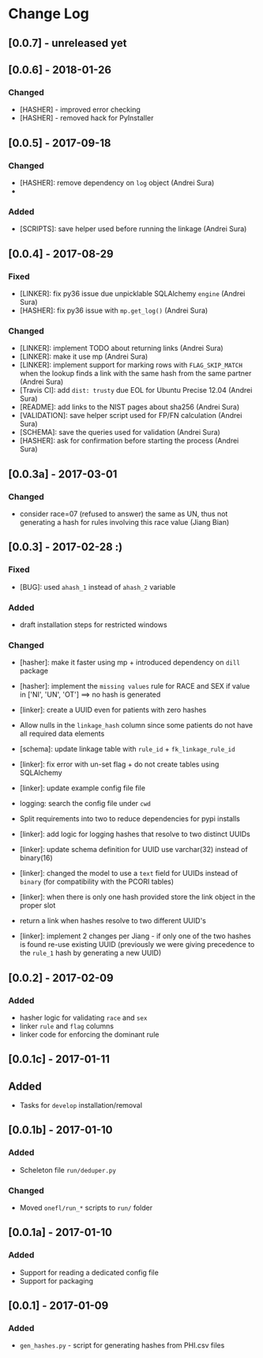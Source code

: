 # Change Log


## [0.0.7] - unreleased yet


## [0.0.6] - 2018-01-26

### Changed
 * [HASHER] - improved error checking
 * [HASHER] - removed hack for PyInstaller


## [0.0.5] - 2017-09-18

### Changed
 * [HASHER]: remove dependency on `log` object (Andrei Sura)
 * [DOCS]: updates

### Added
 * [SCRIPTS]: save helper used before running the linkage (Andrei Sura)


## [0.0.4] - 2017-08-29

### Fixed
 * [LINKER]: fix py36 issue due unpicklable SQLAlchemy `engine` (Andrei Sura)
 * [HASHER]: fix py36 issue with `mp.get_log()` (Andrei Sura)

### Changed
 * [LINKER]: implement TODO about returning links (Andrei Sura)
 * [LINKER]: make it use mp (Andrei Sura)
 * [LINKER]: implement support for marking rows with `FLAG_SKIP_MATCH` when the lookup finds a link with the same hash from the same partner (Andrei Sura)
 * [Travis CI]: add `dist: trusty` due EOL for Ubuntu Precise 12.04 (Andrei Sura)
 * [README]: add links to the NIST pages about sha256 (Andrei Sura)
 * [VALIDATION]: save helper script used for FP/FN calculation (Andrei Sura)
 * [SCHEMA]: save the queries used for validation (Andrei Sura)
 * [HASHER]: ask for confirmation before starting the process (Andrei Sura)


## [0.0.3a] - 2017-03-01
### Changed
 * consider race=07 (refused to answer) the same as UN, thus not generating a hash for rules involving this race value (Jiang Bian)


## [0.0.3] - 2017-02-28 :)

### Fixed
 * [BUG]: used `ahash_1` instead of `ahash_2` variable

### Added
 * draft installation steps for restricted windows

### Changed
 * [hasher]: make it faster using mp + introduced dependency on `dill` package
 * [hasher]: implement the `missing values` rule for RACE and SEX if value in ['NI', 'UN', 'OT'] ==> no hash is generated

 * [linker]: create a UUID even for patients with zero hashes
 * Allow nulls in the `linkage_hash` column since some patients do not have all required data elements
 * [schema]: update linkage table with `rule_id` + `fk_linkage_rule_id`
 * [linker]: fix error with un-set flag + do not create tables using SQLAlchemy
 * [linker]: update example config file file
 * logging: search the config file under `cwd`
 * Split requirements into two to reduce dependencies for pypi installs
 * [linker]: add logic for logging hashes that resolve to two distinct UUIDs
 * [linker]: update schema definition for UUID use varchar(32) instead of binary(16)
 * [linker]: changed the model to use a `text` field for UUIDs instead of `binary` (for compatibility with the PCORI tables)
 * [linker]: when there is only one hash provided store the link object in the proper slot 
+ return a link when hashes resolve to two different UUID's

 * [linker]: implement 2 changes per Jiang - if only one of the two hashes is found re-use existing UUID
   (previously we were giving precedence to the `rule_1` hash by generating a new UUID)


## [0.0.2] - 2017-02-09
### Added
* hasher logic for validating `race` and `sex`
* linker `rule` and `flag` columns
* linker code for enforcing the dominant rule


## [0.0.1c] - 2017-01-11
## Added
* Tasks for `develop` installation/removal


## [0.0.1b] - 2017-01-10
### Added
* Scheleton file `run/deduper.py`

### Changed 
* Moved `onefl/run_*` scripts to `run/` folder


## [0.0.1a] - 2017-01-10
### Added
* Support for reading a dedicated config file
* Support for packaging


## [0.0.1] - 2017-01-09
### Added
* `gen_hashes.py` - script for generating hashes from PHI.csv files

